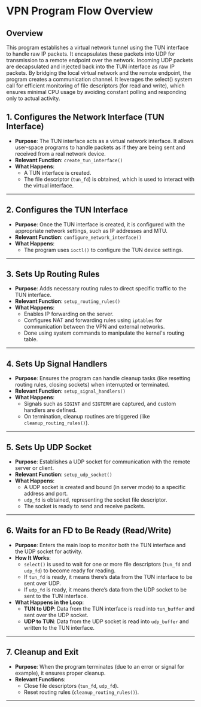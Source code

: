 # VPN Program Flow Overview

## Overview
This program establishes a virtual network tunnel using the TUN interface to handle raw IP packets. It encapsulates these packets into UDP for transmission to a remote endpoint over the network. Incoming UDP packets are decapsulated and injected back into the TUN interface as raw IP packets. By bridging the local virtual network and the remote endpoint, the program creates a communication channel. It leverages the select() system call for efficient monitoring of file descriptors (for read and write), which ensures minimal CPU usage by avoiding constant polling and responding only to actual activity.


## 1. **Configures the Network Interface (TUN Interface)**
- **Purpose**: The TUN interface acts as a virtual network interface. It allows user-space programs to handle packets as if they are being sent and received from a real network device.
- **Relevant Function**: `create_tun_interface()`
- **What Happens**:
  - A TUN interface is created.
  - The file descriptor (`tun_fd`) is obtained, which is used to interact with the virtual interface.

---

## 2. **Configures the TUN Interface**
- **Purpose**: Once the TUN interface is created, it is configured with the appropriate network settings, such as IP addresses and MTU.
- **Relevant Function**: `configure_network_interface()`
- **What Happens**:
  - The program uses `ioctl()` to configure the TUN device settings.

---

## 3. **Sets Up Routing Rules**
- **Purpose**: Adds necessary routing rules to direct specific traffic to the TUN interface.
- **Relevant Function**: `setup_routing_rules()`
- **What Happens**:
  - Enables IP forwarding on the server.
  - Configures NAT and forwarding rules using `iptables` for communication between the VPN and external networks.
  - Done using system commands to manipulate the kernel's routing table.

---

## 4. **Sets Up Signal Handlers**
- **Purpose**: Ensures the program can handle cleanup tasks (like resetting routing rules, closing sockets) when interrupted or terminated.
- **Relevant Function**: `setup_signal_handlers()`
- **What Happens**:
  - Signals such as `SIGINT` and `SIGTERM` are captured, and custom handlers are defined.
  - On termination, cleanup routines are triggered (like `cleanup_routing_rules()`).

---

## 5. **Sets Up UDP Socket**
- **Purpose**: Establishes a UDP socket for communication with the remote server or client.
- **Relevant Function**: `setup_udp_socket()`
- **What Happens**:
  - A UDP socket is created and bound (in server mode) to a specific address and port.
  - `udp_fd` is obtained, representing the socket file descriptor.
  - The socket is ready to send and receive packets.

---

## 6. **Waits for an FD to Be Ready (Read/Write)**
- **Purpose**: Enters the main loop to monitor both the TUN interface and the UDP socket for activity.
- **How It Works**:
  - `select()` is used to wait for one or more file descriptors (`tun_fd` and `udp_fd`) to become ready for reading.
  - If `tun_fd` is ready, it means there’s data from the TUN interface to be sent over UDP.
  - If `udp_fd` is ready, it means there’s data from the UDP socket to be sent to the TUN interface.
- **What Happens in the Loop**:
  - **TUN to UDP**:
    Data from the TUN interface is read into `tun_buffer` and sent over the UDP socket.
  - **UDP to TUN**:
    Data from the UDP socket is read into `udp_buffer` and written to the TUN interface.

---

## 7. **Cleanup and Exit**
- **Purpose**: When the program terminates (due to an error or signal for example), it ensures proper cleanup.
- **Relevant Functions**:
  - Close file descriptors (`tun_fd`, `udp_fd`).
  - Reset routing rules (`cleanup_routing_rules()`).

---

